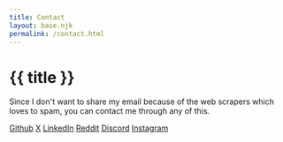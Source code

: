 ```yaml
---
title: Contact
layout: base.njk
permalink: /contact.html
---
```


<div class="content">
  <h1>{{ title }}</h1>

  <div class="content-section">
    <p>
      Since I don't want to share my email because of the web scrapers which
      loves to spam, you can contact me through any of this.
    </p>
    <div class="links">
      <a href="https://github.com/shaaanuu">Github</a>
      <a href="https://x.com/itZz__Shanu">X</a>
      <a href="https://linkedin.com/in/shaaanuu">LinkedIn</a>
      <a href="https://reddit.com/user/AggravatingSpell2059/">Reddit</a>
      <a href="#">Discord</a>
      <a href="https://instagram.com/_shaaanuuu._/">Instagram</a>
    </div>
  </div>
</div>
